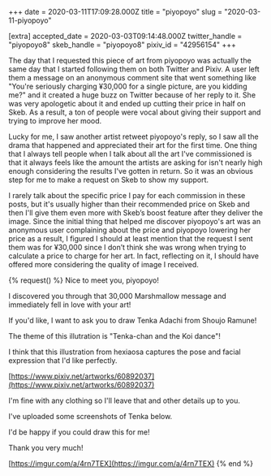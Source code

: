 +++
date = 2020-03-11T17:09:28.000Z
title = "piyopoyo"
slug = "2020-03-11-piyopoyo"

[extra]
accepted_date = 2020-03-03T09:14:48.000Z
twitter_handle = "piyopoyo8"
skeb_handle = "piyopoyo8"
pixiv_id = "42956154"
+++

The day that I requested this piece of art from piyopoyo was actually the same day that I started following them on both Twitter and Pixiv. A user left them a message on an anonymous comment site that went something like "You're seriously charging ¥30,000 for a single picture, are you kidding me?" and it created a huge buzz on Twitter because of her reply to it. She was very apologetic about it and ended up cutting their price in half on Skeb. As a result, a ton of people were vocal about giving their support and trying to improve her mood.

Lucky for me, I saw another artist retweet piyopoyo's reply, so I saw all the drama that happened and appreciated their art for the first time. One thing that I always tell people when I talk about all the art I've commissioned is that it always feels like the amount the artists are asking for isn't nearly high enough considering the results I've gotten in return. So it was an obvious step for me to make a request on Skeb to show my support.

I rarely talk about the specific price I pay for each commission in these posts, but it's usually higher than their recommended price on Skeb and then I'll give them even more with Skeb’s boost feature after they deliver the image. Since the initial thing that helped me discover piyopoyo's art was an anonymous user complaining about the price and piyopoyo lowering her price as a result, I figured I should at least mention that the request I sent them was for ¥30,000 since I don’t think she was wrong when trying to calculate a price to charge for her art. In fact, reflecting on it, I should have offered more considering the quality of image I received.

{% request() %}
Nice to meet you, piyopoyo!

I discovered you through that 30,000 Marshmallow message and immediately fell in love with your art!

If you'd like, I want to ask you to draw Tenka Adachi from Shoujo Ramune!

The theme of this illutration is "Tenka-chan and the Koi dance"!

I think that this illustration from hexiaosa captures the pose and facial expression that I'd like perfectly.

[https://www.pixiv.net/artworks/60892037](https://www.pixiv.net/artworks/60892037)

I'm fine with any clothing so I'll leave that and other details up to you.

I've uploaded some screenshots of Tenka below.

I'd be happy if you could draw this for me!

Thank you very much!

[https://imgur.com/a/4rn7TEX](https://imgur.com/a/4rn7TEX)
{% end %}